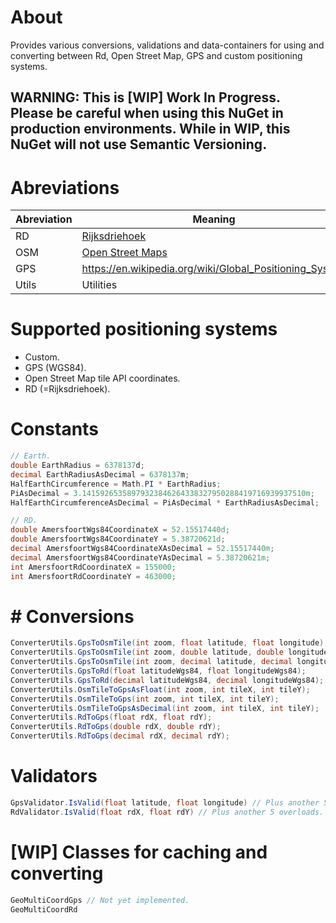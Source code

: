 # About

Provides various conversions, validations and data-containers for using and converting between Rd, Open Street Map, GPS and custom positioning systems.

## WARNING: This is [WIP] Work In Progress. Please be careful when using this NuGet in production environments. While in WIP, this NuGet will not use Semantic Versioning.

# Abreviations


| Abreviation | Meaning |
| -------- | ------- |
| RD | [Rijksdriehoek](https://nl.wikipedia.org/wiki/Rijksdriehoeksco%C3%B6rdinaten) |
| OSM | [Open Street Maps](https://wiki.openstreetmap.org/wiki/Main_Page) |
| GPS | https://en.wikipedia.org/wiki/Global_Positioning_System |
|Utils|Utilities|



# Supported positioning systems

- Custom.
- GPS (WGS84).
- Open Street Map tile API coordinates.
- RD (=Rijksdriehoek).

# Constants

```c#
// Earth.
double EarthRadius = 6378137d;
decimal EarthRadiusAsDecimal = 6378137m;
HalfEarthCircumference = Math.PI * EarthRadius;
PiAsDecimal = 3.14159265358979323846264338327950288419716939937510m;
HalfEarthCircumferenceAsDecimal = PiAsDecimal * EarthRadiusAsDecimal;

// RD.
double AmersfoortWgs84CoordinateX = 52.15517440d;
double AmersfoortWgs84CoordinateY = 5.38720621d;
decimal AmersfoortWgs84CoordinateXAsDecimal = 52.15517440m;
decimal AmersfoortWgs84CoordinateYAsDecimal = 5.38720621m;
int AmersfoortRdCoordinateX = 155000;
int AmersfoortRdCoordinateY = 463000;
```

# # Conversions

```c#
ConverterUtils.GpsToOsmTile(int zoom, float latitude, float longitude);
ConverterUtils.GpsToOsmTile(int zoom, double latitude, double longitude);
ConverterUtils.GpsToOsmTile(int zoom, decimal latitude, decimal longitude);
ConverterUtils.GpsToRd(float latitudeWgs84, float longitudeWgs84);
ConverterUtils.GpsToRd(decimal latitudeWgs84, decimal longitudeWgs84);
ConverterUtils.OsmTileToGpsAsFloat(int zoom, int tileX, int tileY);
ConverterUtils.OsmTileToGps(int zoom, int tileX, int tileY);
ConverterUtils.OsmTileToGpsAsDecimal(int zoom, int tileX, int tileY);
ConverterUtils.RdToGps(float rdX, float rdY);
ConverterUtils.RdToGps(double rdX, double rdY);
ConverterUtils.RdToGps(decimal rdX, decimal rdY);
```

# Validators

```c#
GpsValidator.IsValid(float latitude, float longitude) // Plus another 5 overloads.
RdValidator.IsValid(float rdX, float rdY) // Plus another 5 overloads.
```

# [WIP] Classes for caching and converting

```c#
GeoMultiCoordGps // Not yet implemented.
GeoMultiCoordRd
```

